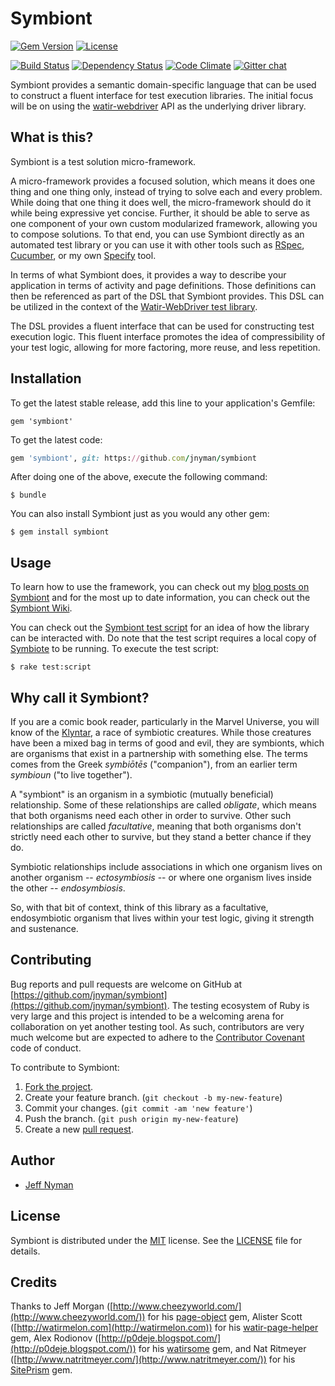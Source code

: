 # Symbiont

[![Gem Version](https://badge.fury.io/rb/symbiont.svg)](http://badge.fury.io/rb/symbiont)
[![License](http://img.shields.io/badge/license-MIT-blue.svg)](https://github.com/jnyman/symbiont/blob/master/LICENSE.txt)

[![Build Status](https://travis-ci.org/jnyman/symbiont.svg)](https://travis-ci.org/jnyman/symbiont)
[![Dependency Status](https://gemnasium.com/jnyman/symbiont.png)](https://gemnasium.com/jnyman/symbiont)
[![Code Climate](https://codeclimate.com/github/jnyman/symbiont/badges/gpa.svg)](https://codeclimate.com/github/jnyman/symbiont)
[![Gitter chat](https://badges.gitter.im/jnyman/symbiont.png)](https://gitter.im/jnyman/symbiont)
 
Symbiont provides a semantic domain-specific language that can be used to construct a fluent interface for test execution libraries. The initial focus will be on using the [watir-webdriver](https://github.com/watir/watir-webdriver) API as the underlying driver library.

## What is this?

Symbiont is a test solution micro-framework.

A micro-framework provides a focused solution, which means it does one thing and one thing only, instead of trying to solve each and every problem. While doing that one thing it does well, the micro-framework should do it while being expressive yet concise. Further, it should be able to serve as one component of your own custom modularized framework, allowing you to compose solutions. To that end, you can use Symbiont directly as an automated test library or you can use it with other tools such as [RSpec](http://rspec.info/), [Cucumber](http://cukes.info/), or my own [Specify](https://github.com/jnyman/specify) tool.

In terms of what Symbiont does, it provides a way to describe your application in terms of activity and page definitions. Those definitions can then be referenced as part of the DSL that Symbiont provides. This DSL can be utilized in the context of the [Watir-WebDriver test library](https://github.com/watir/watir-webdriver).

The DSL provides a fluent interface that can be used for constructing test execution logic. This fluent interface promotes the idea of compressibility of your test logic, allowing for more factoring, more reuse, and less repetition.

## Installation

To get the latest stable release, add this line to your application's Gemfile:

    gem 'symbiont'

To get the latest code:

```ruby
gem 'symbiont', git: https://github.com/jnyman/symbiont
```

After doing one of the above, execute the following command:

    $ bundle

You can also install Symbiont just as you would any other gem:

    $ gem install symbiont

## Usage

To learn how to use the framework, you can check out my [blog posts on Symbiont](http://testerstories.com/category/symbiont/) and for the most up to date information, you can check out the [Symbiont Wiki](https://github.com/jnyman/symbiont/wiki).

You can check out the [Symbiont test script](https://github.com/jnyman/symbiont/blob/master/test/symbiont-script.rb) for an idea of how the library can be interacted with. Do note that the test script requires a local copy of [Symbiote](https://github.com/jnyman/symbiote) to be running. To execute the test script:

    $ rake test:script

## Why call it Symbiont?

If you are a comic book reader, particularly in the Marvel Universe, you will know of the [Klyntar](http://marvel.wikia.com/Klyntar), a race of symbiotic creatures. While those creatures have been a mixed bag in terms of good and evil, they are symbionts, which are organisms that exist in a partnership with something else. The terms comes from the Greek _symbiōtēs_ ("companion"), from an earlier term _symbioun_ ("to live together").

A "symbiont" is an organism in a symbiotic (mutually beneficial) relationship. Some of these relationships are called _obligate_, which means that both organisms need each other in order to survive. Other such relationships are called _facultative_, meaning that both organisms don't strictly need each other to survive, but they stand a better chance if they do.

Symbiotic relationships include associations in which one organism lives on another organism -- _ectosymbiosis_ -- or where one organism lives inside the other -- _endosymbiosis_.

So, with that bit of context, think of this library as a facultative, endosymbiotic organism that lives within your test logic, giving it strength and sustenance.

## Contributing

Bug reports and pull requests are welcome on GitHub at [https://github.com/jnyman/symbiont](https://github.com/jnyman/symbiont). The testing ecosystem of Ruby is very large and this project is intended to be a welcoming arena for collaboration on yet another testing tool. As such, contributors are very much welcome but are expected to adhere to the [Contributor Covenant](http://contributor-covenant.org) code of conduct.

To contribute to Symbiont:

1. [Fork the project](http://gun.io/blog/how-to-github-fork-branch-and-pull-request/).
2. Create your feature branch. (`git checkout -b my-new-feature`)
3. Commit your changes. (`git commit -am 'new feature'`)
4. Push the branch. (`git push origin my-new-feature`)
5. Create a new [pull request](https://help.github.com/articles/using-pull-requests).

## Author

* [Jeff Nyman](http://testerstories.com)

## License

Symbiont is distributed under the [MIT](http://www.opensource.org/licenses/MIT) license.
See the [LICENSE](https://github.com/jnyman/symbiont/blob/master/LICENSE.txt) file for details.

## Credits

Thanks to Jeff Morgan ([http://www.cheezyworld.com/](http://www.cheezyworld.com/)) for his [page-object](https://github.com/cheezy/page-object) gem, Alister Scott ([http://watirmelon.com](http://watirmelon.com)) for his [watir-page-helper](https://github.com/alisterscott/watir-page-helper) gem, Alex Rodionov ([http://p0deje.blogspot.com/](http://p0deje.blogspot.com/)) for his [watirsome](https://github.com/p0deje/watirsome) gem, and Nat Ritmeyer ([http://www.natritmeyer.com/](http://www.natritmeyer.com/)) for his [SitePrism](https://github.com/natritmeyer/site_prism/) gem.
